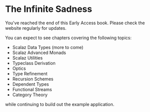 
# The Infinite Sadness

You've reached the end of this Early Access book. Please check the
website regularly for updates.

You can expect to see chapters covering the following topics:

-   Scalaz Data Types (more to come)
-   Scalaz Advanced Monads
-   Scalaz Utilities
-   Typeclass Derivation
-   Optics
-   Type Refinement
-   Recursion Schemes
-   Dependent Types
-   Functional Streams
-   Category Theory

while continuing to build out the example application.


